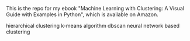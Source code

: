 This is the repo for my ebook "Machine Learning with Clustering: A Visual Guide with Examples in Python", which is available on Amazon.

hierarchical clustering
k-means algorithm
dbscan
neural network based clustering
